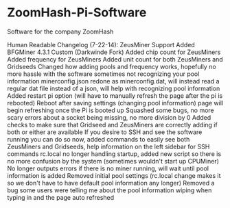ZoomHash-Pi-Software
====================

Software for the company ZoomHash



Human Readable Changelog (7-22-14):
ZeusMiner Support
Added BFGMiner 4.3.1 Custom (Darkwinde Fork)
Added chip count for ZeusMiners
Added frequency for ZeusMiners
Added unit count for both ZeusMiners and Gridseeds
Changed how adding pools and frequency works, hopefully no more hassle with the software sometimes not recognizing your pool information
minerconfig.json redone as minerconfig.dat, will instead read a regular dat file instead of a json, will help with recognizing pool information
Added restart pi option (will have to manually refresh the page after the pi is rebooted)
Reboot after saving settings (changing pool information) page will begin refreshing once the Pi is booted up
Squashed some bugs, no more scary errors about a socket being missing, no more division by 0
Added checks to make sure that Gridseed and ZeusMiners are correctly adding if both or either are available
If you desire to SSH and see the software running you can do so now, added commands to easily see both ZeusMiners and Gridseeds, help information on the left sidebar for SSH commands
rc.local no longer handling startup, added new script so there is no more confusion by the system (sometimes wouldn't start up CPUMiner)
No longer outputs errors if there is no miner running, will wait until pool information is added
Removed initial pool settings (rc.local change makes it so we don't have to have default pool information any longer)
Removed a bug some users were telling me about the pool information wiping when typing in and the page auto refreshed
